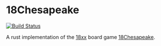 # 18Chesapeake

[![Build Status](https://travis-ci.com/lbrande/18-chesapeake.svg?branch=master)](https://travis-ci.com/lbrande/18-chesapeake)

A rust implementation of the [18xx](https://boardgamegeek.com/boardgamefamily/19/18xx) board game [18Chesapeake](https://boardgamegeek.com/boardgame/253608/18chesapeake).
